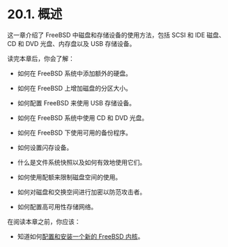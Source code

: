 # 20.1. 概述

这一章介绍了 FreeBSD 中磁盘和存储设备的使用方法，包括 SCSI 和 IDE 磁盘、CD 和 DVD 光盘、内存盘以及 USB 存储设备。

读完本章后，你会了解：

- 如何在 FreeBSD 系统中添加额外的硬盘。

- 如何在 FreeBSD 上增加磁盘的分区大小。

- 如何配置 FreeBSD 来使用 USB 存储设备。

- 如何在 FreeBSD 系统中使用 CD 和 DVD 光盘。

- 如何在 FreeBSD 下使用可用的备份程序。

- 如何设置闪存设备。

- 什么是文件系统快照以及如何有效地使用它们。

- 如何使用配额来限制磁盘空间的使用。

- 如何对磁盘和交换空间进行加密以防范攻击者。

- 如何配置高可用性存储网络。

在阅读本章之前，你应该：

- 知道如何[配置和安装一个新的 FreeBSD 内核](https://docs.freebsd.org/en/books/handbook/kernelconfig/index.html#kernelconfig)。